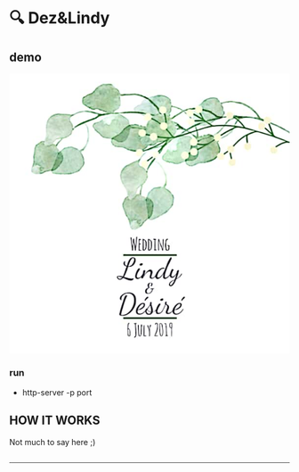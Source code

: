 # :mag: Dez&Lindy



## demo

![Alt text](css/img/wedding_Dez&Lindy_recto_2.jpg?raw=true "Shhttt!")


### run

* http-server -p port

## HOW IT WORKS

<p>Not much to say here ;)</p>
<p style="border-bottom: 1px solid #444; padding: 0 0 1em 0;"></p>



